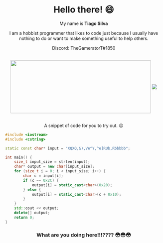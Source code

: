 <div align="center">
  <h1>Hello there! 😄</h1>
  <p>My name is <b>Tiago Silva</b><p>
  <p>I am a hobbist programmer that likes to code just because I usually have nothing to do or want to make something useful to help others.</b><p>
  Discord: TheGameratorT#1850
</div>
<br>
<div align="center">
  <a href="https://github.com/Pepyn0/github-readme-stats"><img width=450 height=170 align="center" src="https://github-readme-stats.vercel.app/api?username=TheGameratorT&theme=midnight-purple&show_icons=true&title_color=58a6ff&icon_color=58a6ff&bg_color=0d1117&hide_border=true&hide_rank=true" /></a>
  <a href="https://github.com/Pepyn0/github-readme-stats"><img align="center" src="https://github-readme-stats.vercel.app/api/top-langs/?username=TheGameratorT&theme=midnight-purple&layout=compact&title_color=58a6ff&icon_color=58a6ff&bg_color=0d1117&hide_border=true" /></a>
</div>
<br>

<div align="center">
<p>A snippet of code for you to try out. 😉</p>
</div>

```cpp
#include <iostream>
#include <cstring>

static const char* input = "XQXQ,&),Ve^Y,^e]RUb,Rbbbbb";

int main() {
    size_t input_size = strlen(input);
    char* output = new char[input_size];
    for (size_t i = 0; i < input_size; i++) {
        char c = input[i];
        if (c == 0x2C) {
            output[i] = static_cast<char>(0x20);
        } else {
            output[i] = static_cast<char>(c + 0x10);
        }
    }
    std::cout << output;
    delete[] output;
    return 0;
}
```

<div align="center">
<h3>What are you doing here!!!???? 😳😳😳</h3>
</div>

